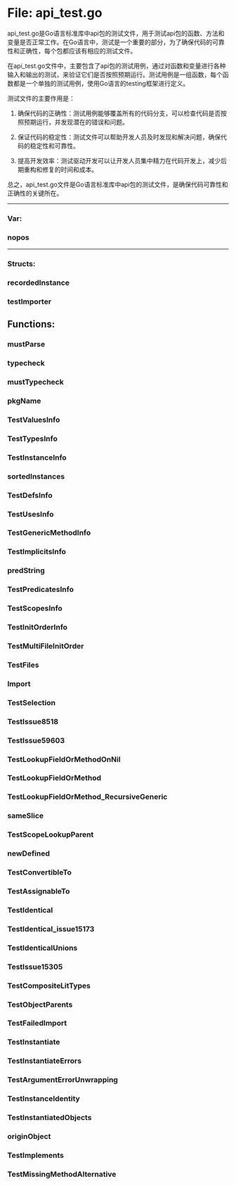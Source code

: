 # File: api_test.go

api_test.go是Go语言标准库中api包的测试文件，用于测试api包的函数、方法和变量是否正常工作。在Go语言中，测试是一个重要的部分，为了确保代码的可靠性和正确性，每个包都应该有相应的测试文件。

在api_test.go文件中，主要包含了api包的测试用例，通过对函数和变量进行各种输入和输出的测试，来验证它们是否按照预期运行。测试用例是一组函数，每个函数都是一个单独的测试用例，使用Go语言的testing框架进行定义。

测试文件的主要作用是：

1. 确保代码的正确性：测试用例能够覆盖所有的代码分支，可以检查代码是否按照预期运行，并发现潜在的错误和问题。

2. 保证代码的稳定性：测试文件可以帮助开发人员及时发现和解决问题，确保代码的稳定性和可靠性。

3. 提高开发效率：测试驱动开发可以让开发人员集中精力在代码开发上，减少后期重构和修复的时间和成本。

总之，api_test.go文件是Go语言标准库中api包的测试文件，是确保代码可靠性和正确性的关键所在。




---

### Var:

### nopos








---

### Structs:

### recordedInstance





### testImporter





## Functions:

### mustParse





### typecheck





### mustTypecheck





### pkgName





### TestValuesInfo





### TestTypesInfo





### TestInstanceInfo





### sortedInstances





### TestDefsInfo





### TestUsesInfo





### TestGenericMethodInfo





### TestImplicitsInfo





### predString





### TestPredicatesInfo





### TestScopesInfo





### TestInitOrderInfo





### TestMultiFileInitOrder





### TestFiles





### Import





### TestSelection





### TestIssue8518





### TestIssue59603





### TestLookupFieldOrMethodOnNil





### TestLookupFieldOrMethod





### TestLookupFieldOrMethod_RecursiveGeneric





### sameSlice





### TestScopeLookupParent





### newDefined





### TestConvertibleTo





### TestAssignableTo





### TestIdentical





### TestIdentical_issue15173





### TestIdenticalUnions





### TestIssue15305





### TestCompositeLitTypes





### TestObjectParents





### TestFailedImport





### TestInstantiate





### TestInstantiateErrors





### TestArgumentErrorUnwrapping





### TestInstanceIdentity





### TestInstantiatedObjects





### originObject





### TestImplements





### TestMissingMethodAlternative





